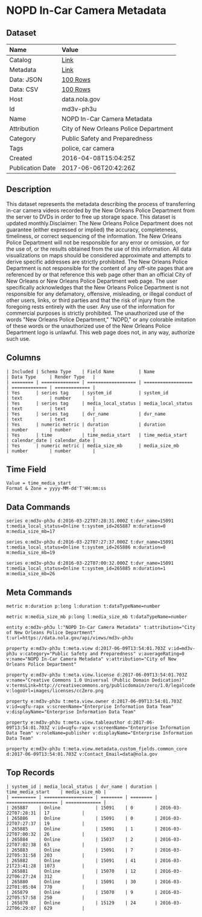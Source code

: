 # NOPD In-Car Camera Metadata

## Dataset

| Name | Value |
| :--- | :---- |
| Catalog | [Link](https://catalog.data.gov/dataset/nopd-in-car-camera-metadata) |
| Metadata | [Link](https://data.nola.gov/api/views/md3v-ph3u) |
| Data: JSON | [100 Rows](https://data.nola.gov/api/views/md3v-ph3u/rows.json?max_rows=100) |
| Data: CSV | [100 Rows](https://data.nola.gov/api/views/md3v-ph3u/rows.csv?max_rows=100) |
| Host | data.nola.gov |
| Id | md3v-ph3u |
| Name | NOPD In-Car Camera Metadata |
| Attribution | City of New Orleans Police Department |
| Category | Public Safety and Preparedness |
| Tags | police, car camera |
| Created | 2016-04-08T15:04:25Z |
| Publication Date | 2017-06-06T20:42:26Z |

## Description

This dataset represents the metadata describing the process of transferring in-car camera videos recorded by the New Orleans Police Department from the server to DVDs in order to free up storage space. This dataset is updated monthly.Disclaimer: The New Orleans Police Department does not guarantee (either expressed or implied) the accuracy, completeness, timeliness, or correct sequencing of the information. The New Orleans Police Department will not be responsible for any error or omission, or for the use of, or the results obtained from the use of this information. All data visualizations on maps should be considered approximate and attempts to derive specific addresses are strictly prohibited. The New Orleans Police Department is not responsible for the content of any off-site pages that are referenced by or that reference this web page other than an official City of New Orleans or New Orleans Police Department web page. The user specifically acknowledges that the New Orleans Police Department is not responsible for any defamatory, offensive, misleading, or illegal conduct of other users, links, or third parties and that the risk of injury from the foregoing rests entirely with the user. Any use of the information for commercial purposes is strictly prohibited. The unauthorized use of the words "New Orleans Police Department," "NOPD," or any colorable imitation of these words or the unauthorized use of the New Orleans Police Department logo is unlawful. This web page does not, in any way, authorize such use.

## Columns

```ls
| Included | Schema Type    | Field Name         | Name               | Data Type     | Render Type   |
| ======== | ============== | ================== | ================== | ============= | ============= |
| Yes      | series tag     | system_id          | system_id          | text          | number        |
| Yes      | series tag     | media_local_status | media_local_status | text          | text          |
| Yes      | series tag     | dvr_name           | dvr_name           | text          | text          |
| Yes      | numeric metric | duration           | duration           | number        | number        |
| Yes      | time           | time_media_start   | time_media_start   | calendar_date | calendar_date |
| Yes      | numeric metric | media_size_mb      | media_size_mb      | number        | number        |
```

## Time Field

```ls
Value = time_media_start
Format & Zone = yyyy-MM-dd'T'HH:mm:ss
```

## Data Commands

```ls
series e:md3v-ph3u d:2016-03-22T07:28:31.000Z t:dvr_name=15091 t:media_local_status=Online t:system_id=265887 m:duration=0 m:media_size_mb=17

series e:md3v-ph3u d:2016-03-22T07:27:37.000Z t:dvr_name=15091 t:media_local_status=Online t:system_id=265886 m:duration=0 m:media_size_mb=19

series e:md3v-ph3u d:2016-03-22T07:00:32.000Z t:dvr_name=15091 t:media_local_status=Online t:system_id=265885 m:duration=1 m:media_size_mb=26
```

## Meta Commands

```ls
metric m:duration p:long l:duration t:dataTypeName=number

metric m:media_size_mb p:long l:media_size_mb t:dataTypeName=number

entity e:md3v-ph3u l:"NOPD In-Car Camera Metadata" t:attribution="City of New Orleans Police Department" t:url=https://data.nola.gov/api/views/md3v-ph3u

property e:md3v-ph3u t:meta.view d:2017-06-09T13:54:01.703Z v:id=md3v-ph3u v:category="Public Safety and Preparedness" v:averageRating=0 v:name="NOPD In-Car Camera Metadata" v:attribution="City of New Orleans Police Department"

property e:md3v-ph3u t:meta.view.license d:2017-06-09T13:54:01.703Z v:name="Creative Commons 1.0 Universal (Public Domain Dedication)" v:termsLink=http://creativecommons.org/publicdomain/zero/1.0/legalcode v:logoUrl=images/licenses/ccZero.png

property e:md3v-ph3u t:meta.view.owner d:2017-06-09T13:54:01.703Z v:id=uqfu-rapx v:screenName="Enterprise Information Data Team" v:displayName="Enterprise Information Data Team"

property e:md3v-ph3u t:meta.view.tableauthor d:2017-06-09T13:54:01.703Z v:id=uqfu-rapx v:screenName="Enterprise Information Data Team" v:roleName=publisher v:displayName="Enterprise Information Data Team"

property e:md3v-ph3u t:meta.view.metadata.custom_fields.common_core d:2017-06-09T13:54:01.703Z v:Contact_Email=data@nola.gov
```

## Top Records

```ls
| system_id | media_local_status | dvr_name | duration | time_media_start    | media_size_mb | 
| ========= | ================== | ======== | ======== | =================== | ============= | 
| 265887    | Online             | 15091    | 0        | 2016-03-22T07:28:31 | 17            | 
| 265886    | Online             | 15091    | 0        | 2016-03-22T07:27:37 | 19            | 
| 265885    | Online             | 15091    | 1        | 2016-03-22T07:00:32 | 26            | 
| 265884    | Online             | 15037    | 2        | 2016-03-22T07:02:38 | 63            | 
| 265883    | Online             | 15091    | 7        | 2016-03-22T05:31:58 | 203           | 
| 265882    | Online             | 15091    | 41       | 2016-03-21T23:41:28 | 1073          | 
| 265881    | Online             | 15070    | 12       | 2016-03-22T06:27:24 | 312           | 
| 265880    | Online             | 15091    | 30       | 2016-03-22T01:05:04 | 770           | 
| 265879    | Online             | 15070    | 9        | 2016-03-22T05:57:58 | 250           | 
| 265878    | Online             | 15129    | 24       | 2016-03-22T06:29:07 | 629           | 
```